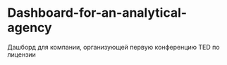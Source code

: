# Dashboard-for-an-analytical-agency
Дашборд для компании, организующей первую конференцию TED по лицензии

